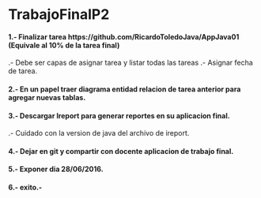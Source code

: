 # TrabajoFinalP2

<h4>1.- Finalizar tarea https://github.com/RicardoToledoJava/AppJava01 (Equivale al 10% de la tarea final) </h3>
  .- Debe ser capas de asignar tarea y listar todas las tareas
  .- Asignar fecha de tarea.
  
  
<h4> 2.- En un papel traer diagrama entidad relacion de tarea anterior para agregar nuevas 
  tablas.</h4>
  
<h4> 3.- Descargar Ireport para generar reportes en su aplicacion final.</h4>
  .-  Cuidado con la version de java del archivo de ireport.

<h4> 4.- Dejar en git y compartir con docente aplicacion de trabajo final.</h4>

<h4> 5.- Exponer dia 28/06/2016. </h4>

<h4> 6.- exito.- </h4>
